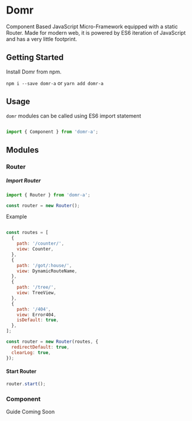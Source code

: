 # Domr

Component Based JavaScript Micro-Framework equipped with a static Router. 
Made for modern web, it is powered by ES6 iteration of JavaScript and has a very little footprint.


## Getting Started

Install Domr from npm.

`npm i --save domr-a` or `yarn add domr-a`

## Usage

`domr` modules can be called using ES6 import statement

```javascript

import { Component } from 'domr-a';

```

## Modules

### Router

##### Import Router

```javascript
import { Router } from 'domr-a';

const router = new Router();
```

Example
```javascript

const routes = [
  {
    path: '/counter/',
    view: Counter,
  },
  {
    path: '/got/:house/',
    view: DynamicRouteName,
  },
  {
    path: '/tree/',
    view: TreeView,
  },
  {
    path: '/404',
    view: Error404,
    isDefault: true,
  },
];

const router = new Router(routes, {
  redirectDefault: true,
  clearLog: true,
});
```

#### Start Router

```javascript
router.start();
```

### Component

Guide Coming Soon
